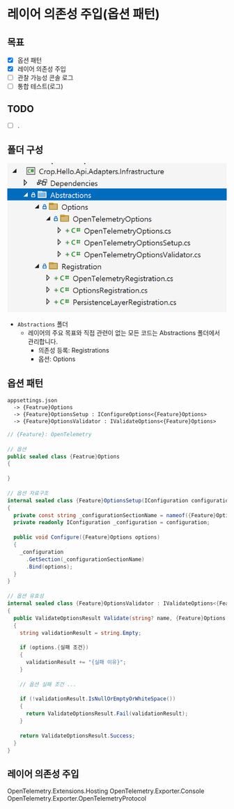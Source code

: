 # 레이어 의존성 주입(옵션 패턴)

## 목표
- [x] 옵션 패턴
- [x] 레이어 의존성 주입
- [ ] 관찰 가능성 콘솔 로그
- [ ] 통합 테스트(로그)

## TODO
- [ ] .

## 폴더 구성
![](./.images/DI.Structure.png)

- `Abstractions` 폴더
  - 레이어의 주요 목표와 직접 관련이 없는 모든 코드는 Abstractions 폴더에서 관리합니다.
    - 의존성 등록: Registrations
    - 옵션: Options

## 옵션 패턴

```
appsettings.json
  -> {Featrue}Options
  -> {Feature}OptionsSetup : IConfigureOptions<{Feature}Options>
  -> {Feature}OptionsValidator : IValidateOptions<{Feature}Options>
```

```cs
// {Feature}: OpenTelemetry

// 옵션
public sealed class {Featrue}Options
{

}

// 옵션 자료구조
internal sealed class {Feature}OptionsSetup(IConfiguration configuration) : IConfigureOptions<{Feature}Options>
{
  private const string _configurationSectionName = nameof({Feature}Options);
  private readonly IConfiguration _configuration = configuration;

  public void Configure({Feature}Options options)
  {
    _configuration
      .GetSection(_configurationSectionName)
      .Bind(options);
  }
}

// 옵션 유효성
internal sealed class {Feature}OptionsValidator : IValidateOptions<{Feature}Options>
{
  public ValidateOptionsResult Validate(string? name, {Feature}Options options)
  {
    string validationResult = string.Empty;

    if (options.{실패 조건})
    {
      validationResult += "{실패 이유}";
    }

    // 옵션 실패 조건 ...

    if (!validationResult.IsNullOrEmptyOrWhiteSpace())
    {
      return ValidateOptionsResult.Fail(validationResult);
    }

    return ValidateOptionsResult.Success;
  }
}
```

## 레이어 의존성 주입

OpenTelemetry.Extensions.Hosting
OpenTelemetry.Exporter.Console
OpenTelemetry.Exporter.OpenTelemetryProtocol

<!--
OpenTelemetry.Instrumentation.AspNetCore
OpenTelemetry.Instrumentation.Http
OpenTelemetry.Instrumentation.Runtime
OpenTelemetry.Instrumentation.EntityFrameworkCore -->